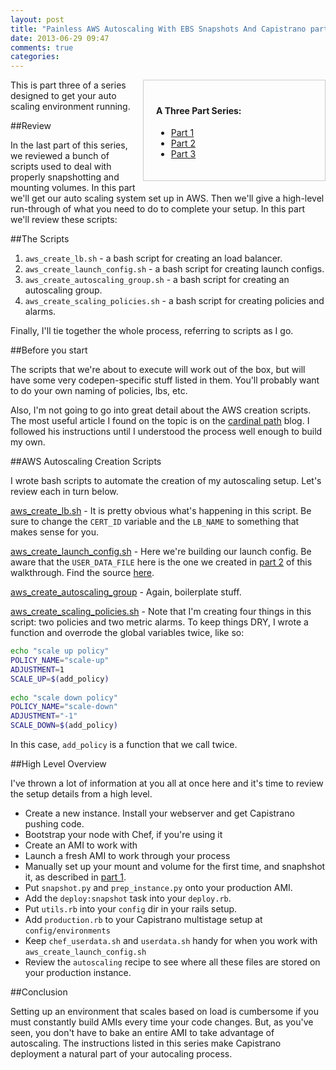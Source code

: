 ```yaml
---
layout: post
title: "Painless AWS Autoscaling With EBS Snapshots And Capistrano part 3"
date: 2013-06-29 09:47
comments: true
categories: 
---
```


<div style="width: 250px; float: right; margin: 0 0 10px 10px; padding: 20px; border: 1px solid #ccc;">
  <h4>A Three Part Series:</h4>
  <ul>
    <li><a href="http://boomboomboom.biz/blog/2013/06/28/painless-aws-autoscaling-with-ebs-snapshots-and-capistrano/">Part 1</a></li>
    <li><a href="http://boomboomboom.biz/blog/2013/06/29/painless-aws-autoscaling-with-ebs-snapshots-and-capistrano-part-2/">Part 2</a></li>
    <li><a href="http://boomboomboom.biz/blog/2013/06/29/painless-aws-autoscaling-with-ebs-snapshots-and-capistrano-part-3/">Part 3</a></li>
  </ul>
</div>

This is part three of a series designed to get your auto scaling environment running.

##Review

In the last part of this series, we reviewed a bunch of scripts used to deal with properly snapshotting and mounting volumes. In this part we'll get our auto scaling system set up in AWS. Then we'll give a high-level run-through of what you need to do to complete your setup. In this part we'll review these scripts:

##The Scripts

1. `aws_create_lb.sh` - a bash script for creating an load balancer.
1. `aws_create_launch_config.sh` - a bash script for creating launch configs.
1. `aws_create_autoscaling_group.sh` - a bash script for creating an autoscaling group.
1. `aws_create_scaling_policies.sh` - a bash script for creating policies and alarms.

Finally, I'll tie together the whole process, referring to scripts as I go.

##Before you start

The scripts that we're about to execute will work out of the box, but will have some very codepen-specific stuff listed in them. You'll probably want to do your own naming of policies, lbs, etc.

Also, I'm not going to go into great detail about the AWS creation scripts. The most useful article I found on the topic is on the [cardinal path](http://www.cardinalpath.com/autoscaling-your-website-with-amazon-web-services-part-2/) blog.  I followed his instructions until I understood the process well enough to build my own.

##AWS Autoscaling Creation Scripts

I wrote bash scripts to automate the creation of my autoscaling setup. Let's review each in turn below.

[aws_create_lb.sh](https://gist.github.com/tsabat/5891540) - It is pretty obvious what's happening in this script.  Be sure to change the `CERT_ID` variable and the `LB_NAME` to something that makes sense for you.

[aws_create_launch_config.sh](https://gist.github.com/tsabat/5891427) - Here we're building our launch config.  Be aware that the `USER_DATA_FILE` here is the one we created in [part 2](/blog/2013/06/29/painless-aws-autoscaling-with-ebs-snapshots-and-capistrano-part-2) of this walkthrough.  Find the source [here](https://gist.github.com/tsabat/5891084).

[aws_create_autoscaling_group](https://gist.github.com/tsabat/5891536) - Again, boilerplate stuff.

[aws_create_scaling_policies.sh](https://gist.github.com/tsabat/5891535) - Note that I'm creating four things in this script:  two policies and two metric alarms.  To keep things DRY, I wrote a function and overrode the global variables twice, like so:

```bash
echo "scale up policy"
POLICY_NAME="scale-up"
ADJUSTMENT=1
SCALE_UP=$(add_policy)
 
echo "scale down policy"
POLICY_NAME="scale-down"
ADJUSTMENT="-1"
SCALE_DOWN=$(add_policy)
```

In this case, `add_policy` is a function that we call twice.


##High Level Overview

I've thrown a lot of information at you all at once here and it's time to review the setup details from a high level.

* Create a new instance.  Install your webserver and get Capistrano pushing code.
* Bootstrap your node with Chef, if you're using it
* Create an AMI to work with
* Launch a fresh AMI to work through your process
* Manually set up your mount and volume for the first time, and snaphshot it, as described in [part 1](/2013/06/28/painless-aws-autoscaling-with-ebs-snapshots-and-capistrano).
* Put `snapshot.py` and `prep_instance.py` onto your production AMI.
* Add the `deploy:snapshot` task into your `deploy.rb`.
* Put `utils.rb` into your `config` dir in your rails setup.
* Add `production.rb` to your Capistrano multistage setup at `config/environments`
* Keep `chef_userdata.sh` and `userdata.sh` handy for when you work with `aws_create_launch_config.sh`
* Review the `autoscaling` recipe to see where all these files are stored on your production instance.

##Conclusion

Setting up an environment that scales based on load is cumbersome if you must constantly build AMIs every time your code changes.  But, as you've seen, you don't have to bake an entire AMI to take advantage of autoscaling. The instructions listed in this series make Capistrano deployment a natural part of your autocaling process.
